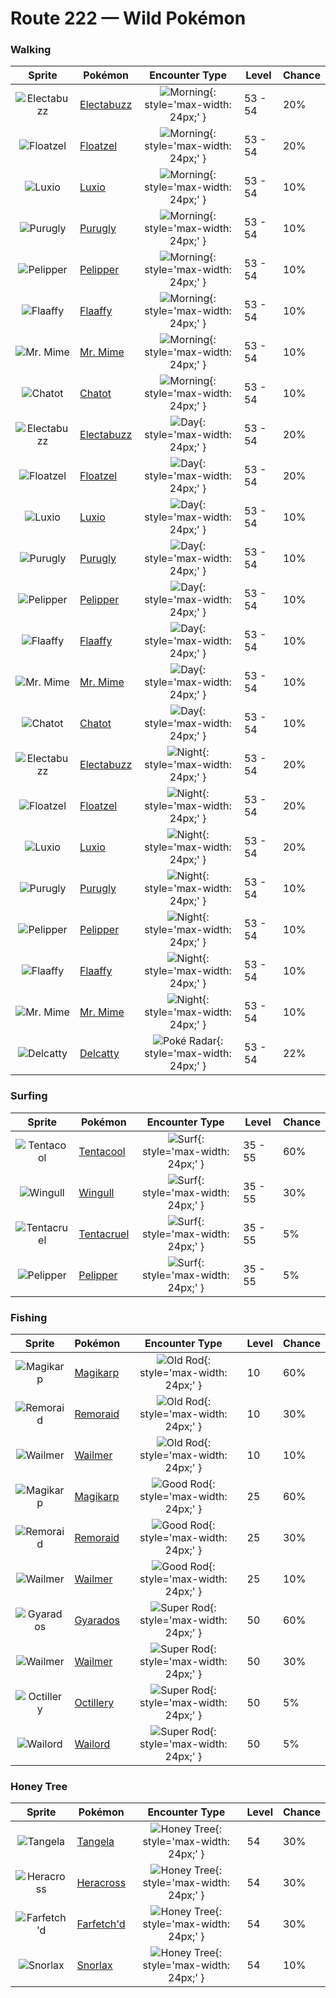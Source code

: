 # Route 222 — Wild Pokémon

### Walking

| Sprite | Pokémon | Encounter Type | Level | Chance |
|:------:|---------|:--------------:|-------|--------|
| ![Electabuzz](../../assets/sprites/electabuzz/front.gif "Electabuzz") | [Electabuzz](../../pokemon/electabuzz.md/) | ![Morning](../../assets/encounter_types/morning.png "Morning"){: style='max-width: 24px;' } | 53 - 54 | 20% |
| ![Floatzel](../../assets/sprites/floatzel/front.gif "Floatzel") | [Floatzel](../../pokemon/floatzel.md/) | ![Morning](../../assets/encounter_types/morning.png "Morning"){: style='max-width: 24px;' } | 53 - 54 | 20% |
| ![Luxio](../../assets/sprites/luxio/front.gif "Luxio") | [Luxio](../../pokemon/luxio.md/) | ![Morning](../../assets/encounter_types/morning.png "Morning"){: style='max-width: 24px;' } | 53 - 54 | 10% |
| ![Purugly](../../assets/sprites/purugly/front.gif "Purugly") | [Purugly](../../pokemon/purugly.md/) | ![Morning](../../assets/encounter_types/morning.png "Morning"){: style='max-width: 24px;' } | 53 - 54 | 10% |
| ![Pelipper](../../assets/sprites/pelipper/front.gif "Pelipper") | [Pelipper](../../pokemon/pelipper.md/) | ![Morning](../../assets/encounter_types/morning.png "Morning"){: style='max-width: 24px;' } | 53 - 54 | 10% |
| ![Flaaffy](../../assets/sprites/flaaffy/front.gif "Flaaffy") | [Flaaffy](../../pokemon/flaaffy.md/) | ![Morning](../../assets/encounter_types/morning.png "Morning"){: style='max-width: 24px;' } | 53 - 54 | 10% |
| ![Mr. Mime](../../assets/sprites/mr-mime/front.gif "Mr. Mime") | [Mr. Mime](../../pokemon/mr-mime.md/) | ![Morning](../../assets/encounter_types/morning.png "Morning"){: style='max-width: 24px;' } | 53 - 54 | 10% |
| ![Chatot](../../assets/sprites/chatot/front.gif "Chatot") | [Chatot](../../pokemon/chatot.md/) | ![Morning](../../assets/encounter_types/morning.png "Morning"){: style='max-width: 24px;' } | 53 - 54 | 10% |
| ![Electabuzz](../../assets/sprites/electabuzz/front.gif "Electabuzz") | [Electabuzz](../../pokemon/electabuzz.md/) | ![Day](../../assets/encounter_types/day.png "Day"){: style='max-width: 24px;' } | 53 - 54 | 20% |
| ![Floatzel](../../assets/sprites/floatzel/front.gif "Floatzel") | [Floatzel](../../pokemon/floatzel.md/) | ![Day](../../assets/encounter_types/day.png "Day"){: style='max-width: 24px;' } | 53 - 54 | 20% |
| ![Luxio](../../assets/sprites/luxio/front.gif "Luxio") | [Luxio](../../pokemon/luxio.md/) | ![Day](../../assets/encounter_types/day.png "Day"){: style='max-width: 24px;' } | 53 - 54 | 10% |
| ![Purugly](../../assets/sprites/purugly/front.gif "Purugly") | [Purugly](../../pokemon/purugly.md/) | ![Day](../../assets/encounter_types/day.png "Day"){: style='max-width: 24px;' } | 53 - 54 | 10% |
| ![Pelipper](../../assets/sprites/pelipper/front.gif "Pelipper") | [Pelipper](../../pokemon/pelipper.md/) | ![Day](../../assets/encounter_types/day.png "Day"){: style='max-width: 24px;' } | 53 - 54 | 10% |
| ![Flaaffy](../../assets/sprites/flaaffy/front.gif "Flaaffy") | [Flaaffy](../../pokemon/flaaffy.md/) | ![Day](../../assets/encounter_types/day.png "Day"){: style='max-width: 24px;' } | 53 - 54 | 10% |
| ![Mr. Mime](../../assets/sprites/mr-mime/front.gif "Mr. Mime") | [Mr. Mime](../../pokemon/mr-mime.md/) | ![Day](../../assets/encounter_types/day.png "Day"){: style='max-width: 24px;' } | 53 - 54 | 10% |
| ![Chatot](../../assets/sprites/chatot/front.gif "Chatot") | [Chatot](../../pokemon/chatot.md/) | ![Day](../../assets/encounter_types/day.png "Day"){: style='max-width: 24px;' } | 53 - 54 | 10% |
| ![Electabuzz](../../assets/sprites/electabuzz/front.gif "Electabuzz") | [Electabuzz](../../pokemon/electabuzz.md/) | ![Night](../../assets/encounter_types/night.png "Night"){: style='max-width: 24px;' } | 53 - 54 | 20% |
| ![Floatzel](../../assets/sprites/floatzel/front.gif "Floatzel") | [Floatzel](../../pokemon/floatzel.md/) | ![Night](../../assets/encounter_types/night.png "Night"){: style='max-width: 24px;' } | 53 - 54 | 20% |
| ![Luxio](../../assets/sprites/luxio/front.gif "Luxio") | [Luxio](../../pokemon/luxio.md/) | ![Night](../../assets/encounter_types/night.png "Night"){: style='max-width: 24px;' } | 53 - 54 | 20% |
| ![Purugly](../../assets/sprites/purugly/front.gif "Purugly") | [Purugly](../../pokemon/purugly.md/) | ![Night](../../assets/encounter_types/night.png "Night"){: style='max-width: 24px;' } | 53 - 54 | 10% |
| ![Pelipper](../../assets/sprites/pelipper/front.gif "Pelipper") | [Pelipper](../../pokemon/pelipper.md/) | ![Night](../../assets/encounter_types/night.png "Night"){: style='max-width: 24px;' } | 53 - 54 | 10% |
| ![Flaaffy](../../assets/sprites/flaaffy/front.gif "Flaaffy") | [Flaaffy](../../pokemon/flaaffy.md/) | ![Night](../../assets/encounter_types/night.png "Night"){: style='max-width: 24px;' } | 53 - 54 | 10% |
| ![Mr. Mime](../../assets/sprites/mr-mime/front.gif "Mr. Mime") | [Mr. Mime](../../pokemon/mr-mime.md/) | ![Night](../../assets/encounter_types/night.png "Night"){: style='max-width: 24px;' } | 53 - 54 | 10% |
| ![Delcatty](../../assets/sprites/delcatty/front.gif "Delcatty") | [Delcatty](../../pokemon/delcatty.md/) | ![Poké Radar](../../assets/encounter_types/poke_radar.png "Poké Radar"){: style='max-width: 24px;' } | 53 - 54 | 22% |

### Surfing

| Sprite | Pokémon | Encounter Type | Level | Chance |
|:------:|---------|:--------------:|-------|--------|
| ![Tentacool](../../assets/sprites/tentacool/front.gif "Tentacool") | [Tentacool](../../pokemon/tentacool.md/) | ![Surf](../../assets/encounter_types/surf.png "Surf"){: style='max-width: 24px;' } | 35 - 55 | 60% |
| ![Wingull](../../assets/sprites/wingull/front.gif "Wingull") | [Wingull](../../pokemon/wingull.md/) | ![Surf](../../assets/encounter_types/surf.png "Surf"){: style='max-width: 24px;' } | 35 - 55 | 30% |
| ![Tentacruel](../../assets/sprites/tentacruel/front.gif "Tentacruel") | [Tentacruel](../../pokemon/tentacruel.md/) | ![Surf](../../assets/encounter_types/surf.png "Surf"){: style='max-width: 24px;' } | 35 - 55 | 5% |
| ![Pelipper](../../assets/sprites/pelipper/front.gif "Pelipper") | [Pelipper](../../pokemon/pelipper.md/) | ![Surf](../../assets/encounter_types/surf.png "Surf"){: style='max-width: 24px;' } | 35 - 55 | 5% |

### Fishing

| Sprite | Pokémon | Encounter Type | Level | Chance |
|:------:|---------|:--------------:|-------|--------|
| ![Magikarp](../../assets/sprites/magikarp/front.gif "Magikarp") | [Magikarp](../../pokemon/magikarp.md/) | ![Old Rod](../../assets/encounter_types/old_rod.png "Old Rod"){: style='max-width: 24px;' } | 10 | 60% |
| ![Remoraid](../../assets/sprites/remoraid/front.gif "Remoraid") | [Remoraid](../../pokemon/remoraid.md/) | ![Old Rod](../../assets/encounter_types/old_rod.png "Old Rod"){: style='max-width: 24px;' } | 10 | 30% |
| ![Wailmer](../../assets/sprites/wailmer/front.gif "Wailmer") | [Wailmer](../../pokemon/wailmer.md/) | ![Old Rod](../../assets/encounter_types/old_rod.png "Old Rod"){: style='max-width: 24px;' } | 10 | 10% |
| ![Magikarp](../../assets/sprites/magikarp/front.gif "Magikarp") | [Magikarp](../../pokemon/magikarp.md/) | ![Good Rod](../../assets/encounter_types/good_rod.png "Good Rod"){: style='max-width: 24px;' } | 25 | 60% |
| ![Remoraid](../../assets/sprites/remoraid/front.gif "Remoraid") | [Remoraid](../../pokemon/remoraid.md/) | ![Good Rod](../../assets/encounter_types/good_rod.png "Good Rod"){: style='max-width: 24px;' } | 25 | 30% |
| ![Wailmer](../../assets/sprites/wailmer/front.gif "Wailmer") | [Wailmer](../../pokemon/wailmer.md/) | ![Good Rod](../../assets/encounter_types/good_rod.png "Good Rod"){: style='max-width: 24px;' } | 25 | 10% |
| ![Gyarados](../../assets/sprites/gyarados/front.gif "Gyarados") | [Gyarados](../../pokemon/gyarados.md/) | ![Super Rod](../../assets/encounter_types/super_rod.png "Super Rod"){: style='max-width: 24px;' } | 50 | 60% |
| ![Wailmer](../../assets/sprites/wailmer/front.gif "Wailmer") | [Wailmer](../../pokemon/wailmer.md/) | ![Super Rod](../../assets/encounter_types/super_rod.png "Super Rod"){: style='max-width: 24px;' } | 50 | 30% |
| ![Octillery](../../assets/sprites/octillery/front.gif "Octillery") | [Octillery](../../pokemon/octillery.md/) | ![Super Rod](../../assets/encounter_types/super_rod.png "Super Rod"){: style='max-width: 24px;' } | 50 | 5% |
| ![Wailord](../../assets/sprites/wailord/front.gif "Wailord") | [Wailord](../../pokemon/wailord.md/) | ![Super Rod](../../assets/encounter_types/super_rod.png "Super Rod"){: style='max-width: 24px;' } | 50 | 5% |

### Honey Tree

| Sprite | Pokémon | Encounter Type | Level | Chance |
|:------:|---------|:--------------:|-------|--------|
| ![Tangela](../../assets/sprites/tangela/front.gif "Tangela") | [Tangela](../../pokemon/tangela.md/) | ![Honey Tree](../../assets/encounter_types/honey_tree.png "Honey Tree"){: style='max-width: 24px;' } | 54 | 30% |
| ![Heracross](../../assets/sprites/heracross/front.gif "Heracross") | [Heracross](../../pokemon/heracross.md/) | ![Honey Tree](../../assets/encounter_types/honey_tree.png "Honey Tree"){: style='max-width: 24px;' } | 54 | 30% |
| ![Farfetch'd](../../assets/sprites/farfetchd/front.gif "Farfetch'd") | [Farfetch'd](../../pokemon/farfetchd.md/) | ![Honey Tree](../../assets/encounter_types/honey_tree.png "Honey Tree"){: style='max-width: 24px;' } | 54 | 30% |
| ![Snorlax](../../assets/sprites/snorlax/front.gif "Snorlax") | [Snorlax](../../pokemon/snorlax.md/) | ![Honey Tree](../../assets/encounter_types/honey_tree.png "Honey Tree"){: style='max-width: 24px;' } | 54 | 10% |

